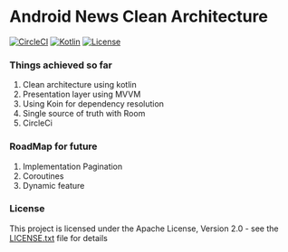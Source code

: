 # Android News Clean Architecture

[![CircleCI](https://circleci.com/gh/rakshit444/news-sample-app/tree/master.svg?style=svg)](https://circleci.com/gh/rakshit444/news-sample-app/tree/master)  [![Kotlin](https://kotlin.link/awesome-kotlin.svg)](https://circleci.com/gh/rakshit444/news-sample-app/tree/master)  [![License](https://img.shields.io/badge/License-Apache%202.0-blue.svg)](https://opensource.org/licenses/Apache-2.0)

### Things achieved so far

1. Clean architecture using kotlin
2. Presentation layer using MVVM
3. Using Koin for dependency resolution
4. Single source of truth with Room
5. CircleCi

### RoadMap for future

1. Implementation Pagination
2. Coroutines
3. Dynamic feature 

### License

This project is licensed under the Apache License, Version 2.0 - see the [LICENSE.txt](LICENSE.txt) file for details
